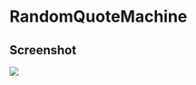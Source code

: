 # RandomQuoteMachine
## Screenshot
<img src = "https://user-images.githubusercontent.com/82995823/162577399-90f21624-4e6d-4909-899e-92e5ec499fed.png">
